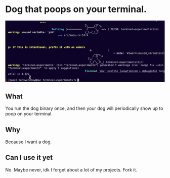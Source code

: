 # Dog that poops on your terminal.

![My Dog](/images/doge.png)

## What

You run the dog binary once, and then your dog will periodically show up to poop on your terminal.

## Why

Because I want a dog.

## Can I use it yet

No. Maybe never, idk I forget about a lot of my projects. Fork it.


